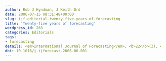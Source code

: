```yaml
---
author: Rob J Hyndman, J Keith Ord
date: 2006-07-15 08:31:48+00:00
slug: ijf-editorial-twenty-five-years-of-forecasting
title: 'Twenty-five years of forecasting'
wordpress_id: 263
categories: Editorials
tags:
- forecasting
details: <em>International Journal of Forecasting</em>, <b>22</b>(3), 413-414
doi: 10.1016/j.ijforecast.2006.06.001
---
```

